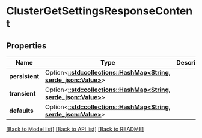 # ClusterGetSettingsResponseContent

## Properties

Name | Type | Description | Notes
------------ | ------------- | ------------- | -------------
**persistent** | Option<[**::std::collections::HashMap<String, serde_json::Value>**](serde_json::Value.md)> |  | [optional]
**transient** | Option<[**::std::collections::HashMap<String, serde_json::Value>**](serde_json::Value.md)> |  | [optional]
**defaults** | Option<[**::std::collections::HashMap<String, serde_json::Value>**](serde_json::Value.md)> |  | [optional]

[[Back to Model list]](../README.md#documentation-for-models) [[Back to API list]](../README.md#documentation-for-api-endpoints) [[Back to README]](../README.md)


